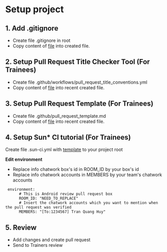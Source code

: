 # Setup project 

## 1. Add .gitignore 
- Create file .gitignore in root
- Copy content of [file](https://github.com/awesome-academy/setup-android-project-for-trainees/blob/main/.gitignore) into created file.
## 2. Setup Pull Request Title Checker Tool (For Trainees)
- Create file .github/workflows/pull_request_title_conventions.yml 
- Copy content of [file](https://github.com/awesome-academy/setup-android-project-for-trainees/blob/main/.github/workflows/pull_request_title_conventions.yml) into recent created file.

## 3. Setup Pull Request Template (For Trainees)
- Create file .github/pull_request_template.md
- Copy content of [file](https://github.com/awesome-academy/setup-android-project-for-trainees/blob/main/.github/pull_request_template.md) into recent created file.

## 4. Setup Sun* CI tutorial (For Trainees)
Create file .sun-ci.yml with [template](https://github.com/awesome-academy/setup-android-project-for-trainees/blob/main/.sun-ci.yml) to your project root

**Edit environment**
- Replace info chatwork box's id in ROOM_ID by your box's id
- Replace info chatwork accounts in MEMBERS by your team's chatwork accounts
```
 environment:
      # This is Android review pull request box 
      ROOM_ID: "NEED_TO_REPLACE"
      # Insert the chatwork accounts which you want to mention when the pull request was verified
      MEMBERS: "[To:1234567] Tran Quang Huy"
```
## 5. Review
- Add changes and create pull request
- Send to Trainers review  
